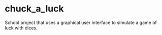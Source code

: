 # chuck_a_luck
School project that uses a graphical user interface to simulate a game of luck with dices.

